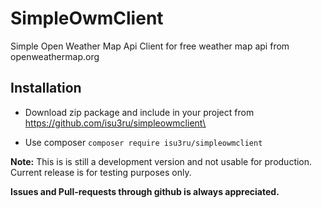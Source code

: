 # SimpleOwmClient
Simple Open Weather Map Api Client for free weather map api from openweathermap.org

## Installation
- Download zip package and include in your project from https://github.com/isu3ru/simpleowmclient\

- Use composer
	`composer require isu3ru/simpleowmclient`

**Note:** This is is still a development version and not usable for production. Current release is for testing purposes only.

**Issues and Pull-requests through github is always appreciated.**
